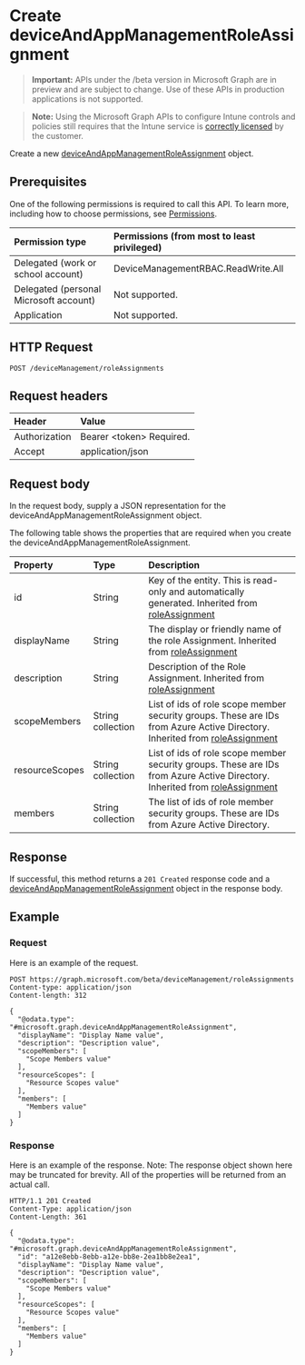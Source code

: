 ﻿# Create deviceAndAppManagementRoleAssignment

> **Important:** APIs under the /beta version in Microsoft Graph are in preview and are subject to change. Use of these APIs in production applications is not supported.

> **Note:** Using the Microsoft Graph APIs to configure Intune controls and policies still requires that the Intune service is [correctly licensed](https://go.microsoft.com/fwlink/?linkid=839381) by the customer.

Create a new [deviceAndAppManagementRoleAssignment](../resources/intune_rbac_deviceandappmanagementroleassignment.md) object.
## Prerequisites
One of the following permissions is required to call this API. To learn more, including how to choose permissions, see [Permissions](../../../concepts/permissions_reference.md).

|Permission type|Permissions (from most to least privileged)|
|:---|:---|
|Delegated (work or school account)|DeviceManagementRBAC.ReadWrite.All|
|Delegated (personal Microsoft account)|Not supported.|
|Application|Not supported.|

## HTTP Request
<!-- {
  "blockType": "ignored"
}
-->
``` http
POST /deviceManagement/roleAssignments
```

## Request headers
|Header|Value|
|:---|:---|
|Authorization|Bearer &lt;token&gt; Required.|
|Accept|application/json|

## Request body
In the request body, supply a JSON representation for the deviceAndAppManagementRoleAssignment object.

The following table shows the properties that are required when you create the deviceAndAppManagementRoleAssignment.

|Property|Type|Description|
|:---|:---|:---|
|id|String|Key of the entity. This is read-only and automatically generated. Inherited from [roleAssignment](../resources/intune_rbac_roleassignment.md)|
|displayName|String|The display or friendly name of the role Assignment. Inherited from [roleAssignment](../resources/intune_rbac_roleassignment.md)|
|description|String|Description of the Role Assignment. Inherited from [roleAssignment](../resources/intune_rbac_roleassignment.md)|
|scopeMembers|String collection|List of ids of role scope member security groups.  These are IDs from Azure Active Directory. Inherited from [roleAssignment](../resources/intune_rbac_roleassignment.md)|
|resourceScopes|String collection|List of ids of role scope member security groups.  These are IDs from Azure Active Directory. Inherited from [roleAssignment](../resources/intune_rbac_roleassignment.md)|
|members|String collection|The list of ids of role member security groups. These are IDs from Azure Active Directory.|



## Response
If successful, this method returns a `201 Created` response code and a [deviceAndAppManagementRoleAssignment](../resources/intune_rbac_deviceandappmanagementroleassignment.md) object in the response body.

## Example
### Request
Here is an example of the request.
``` http
POST https://graph.microsoft.com/beta/deviceManagement/roleAssignments
Content-type: application/json
Content-length: 312

{
  "@odata.type": "#microsoft.graph.deviceAndAppManagementRoleAssignment",
  "displayName": "Display Name value",
  "description": "Description value",
  "scopeMembers": [
    "Scope Members value"
  ],
  "resourceScopes": [
    "Resource Scopes value"
  ],
  "members": [
    "Members value"
  ]
}
```

### Response
Here is an example of the response. Note: The response object shown here may be truncated for brevity. All of the properties will be returned from an actual call.
``` http
HTTP/1.1 201 Created
Content-Type: application/json
Content-Length: 361

{
  "@odata.type": "#microsoft.graph.deviceAndAppManagementRoleAssignment",
  "id": "a12e8ebb-8ebb-a12e-bb8e-2ea1bb8e2ea1",
  "displayName": "Display Name value",
  "description": "Description value",
  "scopeMembers": [
    "Scope Members value"
  ],
  "resourceScopes": [
    "Resource Scopes value"
  ],
  "members": [
    "Members value"
  ]
}
```



